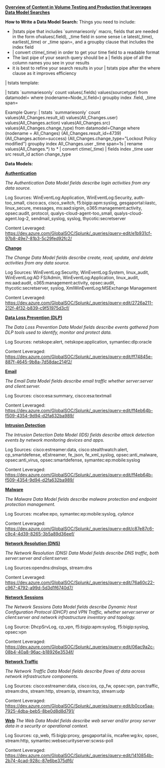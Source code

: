 
**[Overview of Content in Volume Testing and Production that leverages Data Model Searches](https://dev.azure.com/GlobalSOC/Splunk/_dashboards/dashboard/380c0658-c2eb-460a-839b-c627b222e9ee)**


**How to Write a Data Model Search:**
Things you need to include:
- |tstats pipe that includes \`summariesonly\` macro, fields that are needed in the form ofvalues(<Data Model>.field),  _time field in some sense i.e latest(_time), earliest(_time) or _time span=<time>, and a groupby clause that includes the index field
- | convert ctime(_time) in order to get your time field to a readable format
- The last pipe of your search query should be a | fields pipe of all the column names you see in your results
- it is best to refine your search results in your | tstats pipe after the where clause as it improves efficiency

| tstats template:

| tstats \`summariesonly\` count values(<Data Model>.fields) values(sourcetype) from datamodel=<Data Model> where (nodename=Node_<Data Model>)(<Data Model>.field=<refining clause>) groupby index <Data Model>.field, _time span=<time>

Example Query:
| tstats \`summariesonly\` count values(All_Changes.result_id) values(All_Changes.user) values(All_Changes.action) values(All_Changes.src) values(All_Changes.change_type) from datamodel=Change where (nodename = All_Changes) (All_Changes.result_id=4739) (All_Changes.action=success) (All_Changes.change_type="Lockout Policy modified") groupby index All_Changes.user _time span=1s
| rename values(All_Changes.*) to *
| convert ctime(_time)
| fields index _time user src result_id action change_type
 

**Data Models:**

**[Authentication](https://docs.splunk.com/Documentation/CIM/4.14.0/User/Authentication)** 

_The Authentication Data Model fields describe login activities from any data source._ 

Log Sources: WinEventLog:Application, WinEventLog:Security, auth-too_small, cisco:acs, cisco_switch, f5:bigip:apm:syslog, gesgaportal:iiastc, linux_secure, messages, ms:aad:signin, o365:management:activity, opsec:audit, protocol, qualys-cloud-agent-too_small, qualys-cloud-agent.log-2, sendmail_syslog, syslog, thycotic:secretserver

Content Leveraged: https://dev.azure.com/GlobalSOC/Splunk/_queries/query-edit/e1b931cf-97b8-49e7-81b3-5c29fed92fc2/

**[Change ](https://docs.splunk.com/Documentation/CIM/4.14.0/User/change)**

_The Change Data Model fields describe create, read, update, and delete activities from any data source._ 

Log Sources: WinEventLog:Security, WinEventLog:System, linux_audit, WinEventLog:AD FS/Admin, WinEventLog:Application, linux_audit, ms:aad:audit, o365:management:activity, opsec:audit, thycotic:secretserver, syslog, XmlWinEventLog:MSExchange Management

Content Leveraged: https://dev.azure.com/GlobalSOC/Splunk/_queries/query-edit/2726a211-212f-4f32-b839-c9f51975d3cf/

**[Data Loss Prevention (DLP)](https://docs.splunk.com/Documentation/CIM/4.14.0/User/DataLossPrevention)**

_The Data Loss Prevention Data Model fields describe events gathered from DLP tools used to identify, monitor and protect data._

Log Sources: netskope:alert, netskope:application, symantiec:dlp:oracle

Content Leveraged: https://dev.azure.com/GlobalSOC/Splunk/_queries/query-edit/ff74845e-887f-4645-9b8a-7d58dac214f2/

**[Email](https://docs.splunk.com/Documentation/CIM/4.14.0/User/email)**

_The Email Data Model fields describe email traffic whether server:server and client:server._

Log Sources: cisco:esa:summary, cisco:esa:textmail

Content Leveraged: https://dev.azure.com/GlobalSOC/Splunk/_queries/query-edit/ff4eb64b-f509-4354-9d94-d2fa632ba989/

**[Intrusion Detection](https://docs.splunk.com/Documentation/CIM/4.14.0/User/IntrusionDetection)**

_The Intrusion Detection Data Model (IDS) fields describe attack detection events by network monitoring devices and apps._

Log Sources: cisco:estreamer:data, cisco:stealthwatch:alert, cp_smartdefense, eEstreamer, fe_json, fe_xml_syslog, opsec:anti_malware, opsec:anti_virus, opsec:smartdefense, symantec:ep:mobile:syslog

Content Leveraged: https://dev.azure.com/GlobalSOC/Splunk/_queries/query-edit/ff4eb64b-f509-4354-9d94-d2fa632ba989/

**[Malware](https://docs.splunk.com/Documentation/CIM/4.14.0/User/malware)**

_The Malware Data Model fields describe malware protection and endpoint protection management._

Log Sources: mcafee:epo, symantec:ep:mobile:syslog, *cylance*

Content Leveraged: https://dev.azure.com/GlobalSOC/Splunk/_queries/query-edit/c87e87c6-c9c4-4d39-8265-3b5a89d36eef/

**[Network Resolution (DNS)](https://docs.splunk.com/Documentation/CIM/4.14.0/User/NetworkResolutionDNS)**

_The Network Resolution (DNS) Data Model fields describe DNS traffic, both server:server and client:server._

Log Sources:opendns:dnslogs, stream:dns

Content Leveraged: https://dev.azure.com/GlobalSOC/Splunk/_queries/query-edit/76a60c22-c967-4792-a99d-5d3d1f6740d7/ 

**[Network Sessions](https://docs.splunk.com/Documentation/CIM/4.14.0/User/NetworkSessions)**

_The Network Sessions Data Model fields describe Dynamic Host Configuration Protocol (DHCP) and VPN Traffic, whether server:server or client:server and network infrastructure inventory and topology._

Log Source: DhcpSrvLog, cp_vpn, f5:bigip:apm:syslog, f5:bigip:syslog, opsec:vpn

Content Leveraged: https://dev.azure.com/GlobalSOC/Splunk/_queries/query-edit/06ac9a2c-08b4-40a8-96ac-b18926e3534f/

**[Network Traffic](https://docs.splunk.com/Documentation/CIM/4.14.0/User/NetworkTraffic)**

_The Network Traffic Data Model fields describe flows of data across network infrastructure components._

Log Sources: cisco:estreamer:data, cisco:ios, cp_fw, opsec:vpn, pan:traffic, stream:dns, stream:http, stream:ip, stream:tcp, stream:udp

Content Leveraged: https://dev.azure.com/GlobalSOC/Splunk/_queries/query-edit/b0cce5aa-7925-4dba-beb5-8be0d8d8d791/

**[Web](https://docs.splunk.com/Documentation/CIM/4.14.0/User/Web)**
 _The Web Data Model fields describe web server and/or proxy server data in a security or operational context._

Log Sources: cp_web, f5:bigip:proxy, gesgaportal:iis, mcafee:wg:kv, opsec, stream:http, symantec:websecurityserver:scwss-poll

Content Leveraged: https://dev.azure.com/GlobalSOC/Splunk/_queries/query-edit/1410854b-2b74-4cad-928c-87e6be375df6/